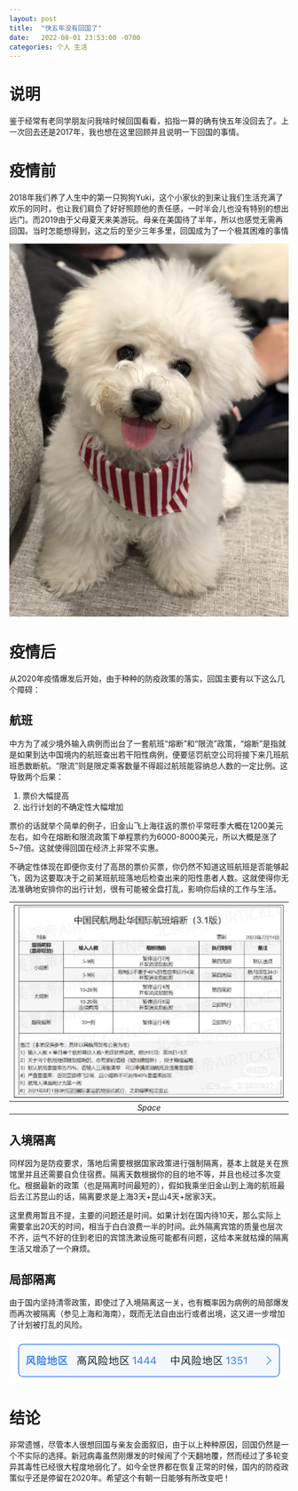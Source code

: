 ```yaml
---
layout: post
title:  "快五年没有回国了"
date:   2022-08-01 23:53:00 -0700
categories: 个人 生活
---
```

# 说明
鉴于经常有老同学朋友问我啥时候回国看看，掐指一算的确有快五年没回去了。上一次回去还是2017年，我也想在这里回顾并且说明一下回国的事情。

# 疫情前
2018年我们养了人生中的第一只狗狗Yuki，这个小家伙的到来让我们生活充满了欢乐的同时，也让我们肩负了好好照顾他的责任感，一时半会儿也没有特别的想出远门。而2019由于父母夏天来美游玩。母亲在美国待了半年，所以也感觉无需再回国。当时怎能想得到，这之后的至少三年多里，回国成为了一个极其困难的事情

![Yuki](/assets/yuki-2017.jpg)


# 疫情后
从2020年疫情爆发后开始，由于种种的防疫政策的落实，回国主要有以下这么几个障碍：

## 航班
中方为了减少境外输入病例而出台了一套航班“熔断”和“限流”政策，“熔断”是指就是如果到达中国境内的航班查出若干阳性病例，便要惩罚航空公司将接下来几班航班悉数断航。“限流”则是限定乘客数量不得超过航班能容纳总人数的一定比例。这导致两个后果：

1. 票价大幅提高
2. 出行计划的不确定性大幅增加

票价的话就举个简单的例子，旧金山飞上海往返的票价平常旺季大概在1200美元左右。如今在熔断和限流政策下单程票约为6000-8000美元，所以大概是涨了5~7倍。这就使得回国在经济上非常不实惠。

不确定性体现在即便你支付了高昂的票价买票，你仍然不知道这班航班是否能够起飞，因为这要取决于之前某班航班落地后检查出来的阳性患者人数。这就使得你无法准确地安排你的出行计划，很有可能被全盘打乱，影响你后续的工作与生活。

| ![熔断政策](/assets/us-china-flight-cancel-policy.jpg)|
|:--:| 
| *Space* |


## 入境隔离
同样因为是防疫要求，落地后需要根据国家政策进行强制隔离，基本上就是关在旅馆里并且还需要自负住宿费。隔离天数根据你的目的地不等，并且也经过多次变化。根据最新的政策（也是隔离时间最短的），假如我乘坐旧金山到上海的航班最后去江苏昆山的话，隔离要求是上海3天+昆山4天+居家3天。

这里费用暂且不提，主要的问题还是时间。如果计划在国内待10天，那么实际上需要拿出20天的时间，相当于白白浪费一半的时间。此外隔离宾馆的质量也层次不齐，运气不好的住到老旧的宾馆洗漱设施可能都有问题，这给本来就枯燥的隔离生活又增添了一个麻烦。

## 局部隔离
由于国内坚持清零政策，即使过了入境隔离这一关，也有概率因为病例的局部爆发而再次被隔离（参见上海和海南），既而无法自由出行或者出境，这又进一步增加了计划被打乱的风险。

![风险区域](/assets/quarantine-risk-area.jpg)

# 结论
非常遗憾，尽管本人很想回国与亲友会面叙旧，由于以上种种原因，回国仍然是一个不实际的选择。新冠病毒虽然刚爆发的时候闹了个天翻地覆，然而经过了多轮变异其毒性已经很大程度地弱化了。如今全世界都在恢复正常的时候，国内的防疫政策似乎还是停留在2020年。希望这个有朝一日能够有所改变吧！
